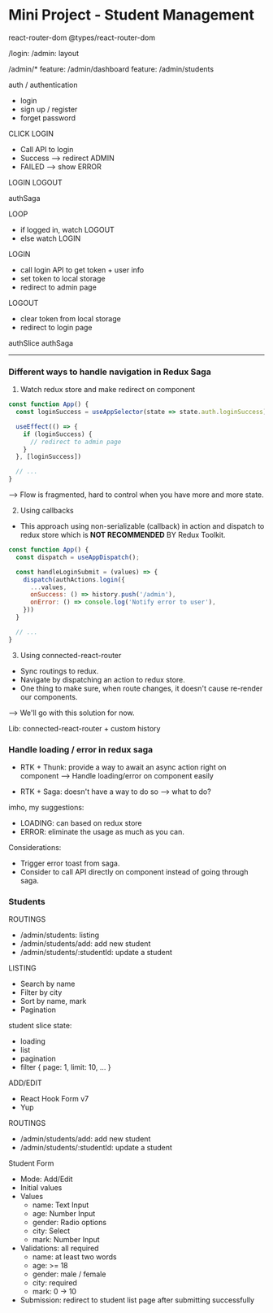 # Mini Project - Student Management

react-router-dom
@types/react-router-dom

/login:
/admin: layout

/admin/\*
feature: /admin/dashboard
feature: /admin/students

auth / authentication

-   login
-   sign up / register
-   forget password

CLICK LOGIN

-   Call API to login
-   Success --> redirect ADMIN
-   FAILED --> show ERROR

LOGIN
LOGOUT

authSaga

LOOP

-   if logged in, watch LOGOUT
-   else watch LOGIN

LOGIN

-   call login API to get token + user info
-   set token to local storage
-   redirect to admin page

LOGOUT

-   clear token from local storage
-   redirect to login page

authSlice
authSaga

---

### Different ways to handle navigation in Redux Saga

1. Watch redux store and make redirect on component

```jsx
const function App() {
  const loginSuccess = useAppSelector(state => state.auth.loginSuccess)

  useEffect(() => {
    if (loginSuccess) {
      // redirect to admin page
    }
  }, [loginSuccess])

  // ...
}
```

--> Flow is fragmented, hard to control when you have more and more state.

2. Using callbacks

-   This approach using non-serializable (callback) in action and dispatch to redux store which is **NOT RECOMMENDED** BY Redux Toolkit.

```jsx
const function App() {
  const dispatch = useAppDispatch();

  const handleLoginSubmit = (values) => {
    dispatch(authActions.login({
      ...values,
      onSuccess: () => history.push('/admin'),
      onError: () => console.log('Notify error to user'),
    }))
  }

  // ...
}
```

3. Using connected-react-router

-   Sync routings to redux.
-   Navigate by dispatching an action to redux store.
-   One thing to make sure, when route changes, it doesn't cause re-render our components.

--> We'll go with this solution for now.

Lib: connected-react-router + custom history

### Handle loading / error in redux saga

-   RTK + Thunk: provide a way to await an async action right on component
    --> Handle loading/error on component easily

-   RTK + Saga: doesn't have a way to do so
    --> what to do?

imho, my suggestions:

-   LOADING: can based on redux store
-   ERROR: eliminate the usage as much as you can.

Considerations:

-   Trigger error toast from saga.
-   Consider to call API directly on component instead of going through saga.

### Students

ROUTINGS

-   /admin/students: listing
-   /admin/students/add: add new student
-   /admin/students/:studentId: update a student

LISTING

-   Search by name
-   Filter by city
-   Sort by name, mark
-   Pagination

student slice state:

-   loading
-   list
-   pagination
-   filter { page: 1, limit: 10, ... }

ADD/EDIT

-   React Hook Form v7
-   Yup

ROUTINGS

-   /admin/students/add: add new student
-   /admin/students/:studentId: update a student

Student Form

-   Mode: Add/Edit
-   Initial values
-   Values
    -   name: Text Input
    -   age: Number Input
    -   gender: Radio options
    -   city: Select
    -   mark: Number Input
-   Validations: all required
    -   name: at least two words
    -   age: >= 18
    -   gender: male / female
    -   city: required
    -   mark: 0 -> 10
-   Submission: redirect to student list page after submitting successfully
